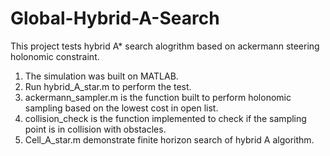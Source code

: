 # Global-Hybrid-A-Search
This project tests hybrid A* search alogrithm based on ackermann steering holonomic constraint.<br/>
1. The simulation was built on MATLAB.<br/>
2. Run hybrid_A_star.m to perform the test.<br/>
3. ackermann_sampler.m is the function built to perform holonomic sampling based on the lowest cost in open list.<br/>
4. collision_check is the function implemented to check if the sampling point is in collision with obstacles.<br/>
5. Cell_A_star.m demonstrate finite horizon search of hybrid A algorithm. 
